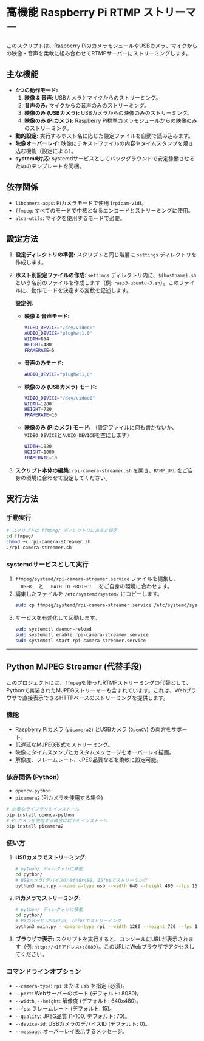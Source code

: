 # 高機能 Raspberry Pi RTMP ストリーマー

このスクリプトは、Raspberry PiのカメラモジュールやUSBカメラ、マイクからの映像・音声を柔軟に組み合わせてRTMPサーバーにストリーミングします。

## 主な機能

-   **4つの動作モード:**
    1.  **映像 & 音声:** USBカメラとマイクからのストリーミング。
    2.  **音声のみ:** マイクからの音声のみのストリーミング。
    3.  **映像のみ (USBカメラ):** USBカメラからの映像のみのストリーミング。
    4.  **映像のみ (Piカメラ):** Raspberry Pi標準カメラモジュールからの映像のみのストリーミング。
-   **動的設定:** 実行するホスト名に応じた設定ファイルを自動で読み込みます。
-   **映像オーバーレイ:** 映像にテキストファイルの内容やタイムスタンプを焼き込む機能（設定による）。
-   **systemd対応:** systemdサービスとしてバックグラウンドで安定稼働させるためのテンプレートを同梱。

## 依存関係

-   `libcamera-apps`: Piカメラモードで使用 (`rpicam-vid`)。
-   `ffmpeg`: すべてのモードで中核となるエンコードとストリーミングに使用。
-   `alsa-utils`: マイクを使用するモードで必要。

## 設定方法

1.  **設定ディレクトリの準備:**
    スクリプトと同じ階層に `settings` ディレクトリを作成します。

2.  **ホスト別設定ファイルの作成:**
    `settings` ディレクトリ内に、`$(hostname).sh` という名前のファイルを作成します（例: `rasp3-ubuntu-3.sh`）。このファイルに、動作モードを決定する変数を記述します。

    **設定例:**

    -   **映像 & 音声モード:**
        ```bash
        VIDEO_DEVICE="/dev/video0"
        AUDIO_DEVICE="plughw:1,0"
        WIDTH=854
        HEIGHT=480
        FRAMERATE=5
        ```

    -   **音声のみモード:**
        ```bash
        AUDIO_DEVICE="plughw:1,0"
        ```

    -   **映像のみ (USBカメラ) モード:**
        ```bash
        VIDEO_DEVICE="/dev/video0"
        WIDTH=1280
        HEIGHT=720
        FRAMERATE=10
        ```

    -   **映像のみ (Piカメラ) モード:**
        （設定ファイルに何も書かないか、`VIDEO_DEVICE`と`AUDIO_DEVICE`を空にします）
        ```bash
        WIDTH=1920
        HEIGHT=1080
        FRAMERATE=10
        ```

3.  **スクリプト本体の編集:**
    `rpi-camera-streamer.sh` を開き、`RTMP_URL` をご自身の環境に合わせて設定してください。

## 実行方法

### 手動実行

```bash
# スクリプトは ffmpeg/ ディレクトリにあると仮定
cd ffmpeg/
chmod +x rpi-camera-streamer.sh
./rpi-camera-streamer.sh
```

### systemdサービスとして実行

1.  `ffmpeg/systemd/rpi-camera-streamer.service` ファイルを編集し、`__USER__` と `__PATH_TO_PROJECT__` をご自身の環境に合わせます。
2.  編集したファイルを `/etc/systemd/system/` にコピーします。
    ```bash
    sudo cp ffmpeg/systemd/rpi-camera-streamer.service /etc/systemd/system/
    ```
3.  サービスを有効化して起動します。
    ```bash
    sudo systemctl daemon-reload
    sudo systemctl enable rpi-camera-streamer.service
    sudo systemctl start rpi-camera-streamer.service
    ```

---

## Python MJPEG Streamer (代替手段)

このプロジェクトには、`ffmpeg`を使ったRTMPストリーミングの代替として、Pythonで実装されたMJPEGストリーマーも含まれています。これは、Webブラウザで直接表示できるHTTPベースのストリーミングを提供します。

### 機能

-   Raspberry Piカメラ (`picamera2`) とUSBカメラ (`OpenCV`) の両方をサポート。
-   低遅延なMJPEG形式でストリーミング。
-   映像にタイムスタンプとカスタムメッセージをオーバーレイ描画。
-   解像度、フレームレート、JPEG品質などを柔軟に設定可能。

### 依存関係 (Python)

-   `opencv-python`
-   `picamera2` (Piカメラを使用する場合)

```bash
# 必要なライブラリをインストール
pip install opencv-python
# Piカメラを使用する場合は以下もインストール
pip install picamera2
```

### 使い方

1.  **USBカメラでストリーミング:**
    ```bash
    # python/ ディレクトリに移動
    cd python/
    # USBカメラ(デバイス0)を640x480, 15fpsでストリーミング
    python3 main.py --camera-type usb --width 640 --height 480 --fps 15
    ```

2.  **Piカメラでストリーミング:**
    ```bash
    # python/ ディレクトリに移動
    cd python/
    # Piカメラを1280x720, 10fpsでストリーミング
    python3 main.py --camera-type rpi --width 1280 --height 720 --fps 10
    ```

3.  **ブラウザで表示:**
    スクリプトを実行すると、コンソールにURLが表示されます（例: `http://<IPアドレス>:8080`）。このURLにWebブラウザでアクセスしてください。

### コマンドラインオプション

-   `--camera-type`: `rpi` または `usb` を指定 (必須)。
-   `--port`: Webサーバーのポート (デフォルト: 8080)。
-   `--width`, `--height`: 解像度 (デフォルト: 640x480)。
-   `--fps`: フレームレート (デフォルト: 15)。
-   `--quality`: JPEG品質 (1-100, デフォルト: 70)。
-   `--device-id`: USBカメラのデバイスID (デフォルト: 0)。
-   `--message`: オーバーレイ表示するメッセージ。
